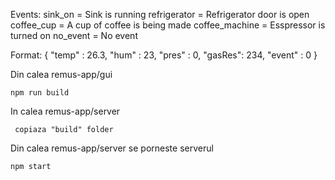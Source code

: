 Events:
sink_on = Sink is running
refrigerator = Refrigerator door is open
coffee_cup = A cup of coffee is being made
coffee_machine = Esspressor is turned on
no_event = No event

Format:
{
    "temp" : 26.3, 
    "hum" : 23, 
    "pres" : 0,
    "gasRes": 234,
    "event" : 0
}

Din calea remus-app/gui 
```
npm run build 
```
In calea remus-app/server
```
 copiaza "build" folder
```

Din calea remus-app/server se porneste serverul
```
npm start
```

